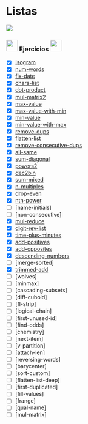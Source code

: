 # Listas 

<img src='https://web.archive.org/web/20090902092639/http://geocities.com/TheTropics/Coast/1332/chains.gif'/>

### <img width="30" src="https://web.archive.org/web/20091026100043im_/http://geocities.com/hellokitty_can/smile.gif"/> Ejercicios <img width="30" src="https://web.archive.org/web/20091026100043im_/http://geocities.com/hellokitty_can/smile.gif"/>

- [x] [Isogram](https://github.com/toninavhd/1-DAW_pt2/blob/main/PRO/ut4/tareas/listas/isogram/main.py) 
- [x] [num-words](https://github.com/toninavhd/1-DAW_pt2/blob/main/PRO/ut4/tareas/listas/num-words/main.py) 
- [x] [fix-date](https://github.com/toninavhd/1-DAW_pt2/blob/main/PRO/ut4/tareas/listas/fix-date/main.py)
- [x] [chars-list](https://github.com/toninavhd/1-DAW_pt2/blob/main/PRO/ut4/tareas/listas/chars-list/main.py)
- [x] [dot-product](https://github.com/toninavhd/1-DAW_pt2/blob/main/PRO/ut4/tareas/listas/dot-product/main.py)
- [x] [mul-matrix2](https://github.com/toninavhd/1-DAW_pt2/blob/main/PRO/ut4/tareas/listas/mul-matrix2/main.py)
- [x] [max-value](https://github.com/toninavhd/1-DAW_pt2/blob/main/PRO/ut4/tareas/listas/max-value/main.py)
- [x] [max-value-with-min](https://github.com/toninavhd/1-DAW_pt2/blob/main/PRO/ut4/tareas/listas/max-value-with-min/main.py)
- [x] [min-value](https://github.com/toninavhd/1-DAW_pt2/blob/main/PRO/ut4/tareas/listas/min-value/main.py)
- [x] [min-value-with-max](https://github.com/toninavhd/1-DAW_pt2/blob/main/PRO/ut4/tareas/listas/min-value-with-max/main.py)
- [x] [remove-dups](https://github.com/toninavhd/1-DAW_pt2/blob/main/PRO/ut4/tareas/listas/remove-dups/main.py)
- [x] [flatten-list](https://github.com/toninavhd/1-DAW_pt2/blob/main/PRO/ut4/tareas/listas/flatten-list/main.py)
- [x] [remove-consecutive-dups](https://github.com/toninavhd/1-DAW_pt2/blob/main/PRO/ut4/tareas/listas/remove-consecutive-dups/main.py)
- [x] [all-same](https://github.com/toninavhd/1-DAW_pt2/blob/main/PRO/ut4/tareas/listas/all-same/main.py)
- [x] [sum-diagonal](https://github.com/toninavhd/1-DAW_pt2/blob/main/PRO/ut4/tareas/listas/sum-diagonal/main.py)
- [x] [powers2](https://github.com/toninavhd/1-DAW_pt2/blob/main/PRO/ut4/tareas/listas/powers2/main.py)
- [x] [dec2bin](https://github.com/toninavhd/1-DAW_pt2/blob/main/PRO/ut4/tareas/listas/dec2bin/main.py)
- [x] [sum-mixed](https://github.com/toninavhd/1-DAW_pt2/blob/main/PRO/ut4/tareas/listas/sum-mixed/main.py)
- [x] [n-multiples](https://github.com/toninavhd/1-DAW_pt2/blob/main/PRO/ut4/tareas/listas/n-multiples/main.py)
- [x] [drop-even](https://github.com/toninavhd/1-DAW_pt2/blob/main/PRO/ut4/tareas/listas/drop-even/main.py)
- [x] [nth-power](https://github.com/toninavhd/1-DAW_pt2/blob/main/PRO/ut4/tareas/listas/nth-power/main.py)
- [ ] [name-initials]
- [ ] [non-consecutive]
- [x] [mul-reduce](https://github.com/toninavhd/1-DAW_pt2/blob/main/PRO/ut4/tareas/listas/mul-reduce/main.py)
- [x] [digit-rev-list](https://github.com/toninavhd/1-DAW_pt2/blob/main/PRO/ut4/tareas/listas/digit-rev-list/main.py)
- [x] [time-plus-minutes](https://github.com/toninavhd/1-DAW_pt2/blob/main/PRO/ut4/tareas/listas/time-plus-minutes/main.py)
- [x] [add-positives](https://github.com/toninavhd/1-DAW_pt2/blob/main/PRO/ut4/tareas/listas/add-positives/main.py)
- [x] [add-opposites](https://github.com/toninavhd/1-DAW_pt2/blob/main/PRO/ut4/tareas/listas/add-opposites/main.py)
- [x] [descending-numbers](https://github.com/toninavhd/1-DAW_pt2/blob/main/PRO/ut4/tareas/listas/descending-numbers/main.py)
- [ ] [merge-sorted]
- [x] [trimmed-add](https://github.com/toninavhd/1-DAW_pt2/blob/main/PRO/ut4/tareas/listas/trimmed-add/main.py)
- [ ] [wolves]
- [ ] [minmax]
- [ ] [cascading-subsets]
- [ ] [diff-cuboid]
- [ ] [fl-strip]
- [ ] [logical-chain]
- [ ] [first-unused-id]
- [ ] [find-odds]
- [ ] [chemistry]
- [ ] [next-item]
- [ ] [v-partition]
- [ ] [attach-len]
- [ ] [reversing-words]
- [ ] [barycenter]
- [ ] [sort-custom]
- [ ] [flatten-list-deep]
- [ ] [first-duplicated]
- [ ] [fill-values]
- [ ] [frange]
- [ ] [qual-name]
- [ ] [mul-matrix]